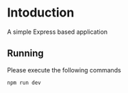 # Intoduction

A simple Express based application

## Running
Please execute the following commands
```sh
npm run dev
```